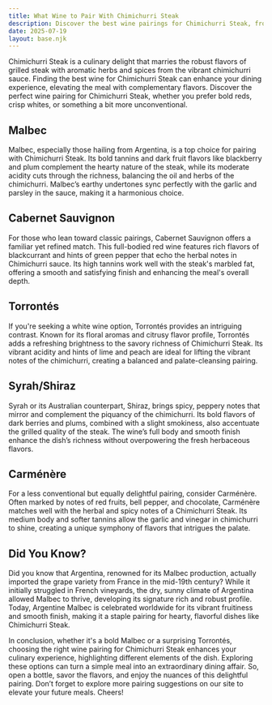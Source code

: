 ```yaml
---
title: What Wine to Pair With Chimichurri Steak
description: Discover the best wine pairings for Chimichurri Steak, from bold reds to crisp whites.
date: 2025-07-19
layout: base.njk
---
```


Chimichurri Steak is a culinary delight that marries the robust flavors of grilled steak with aromatic herbs and spices from the vibrant chimichurri sauce. Finding the best wine for Chimichurri Steak can enhance your dining experience, elevating the meal with complementary flavors. Discover the perfect wine pairing for Chimichurri Steak, whether you prefer bold reds, crisp whites, or something a bit more unconventional.

## Malbec

Malbec, especially those hailing from Argentina, is a top choice for pairing with Chimichurri Steak. Its bold tannins and dark fruit flavors like blackberry and plum complement the hearty nature of the steak, while its moderate acidity cuts through the richness, balancing the oil and herbs of the chimichurri. Malbec’s earthy undertones sync perfectly with the garlic and parsley in the sauce, making it a harmonious choice.

## Cabernet Sauvignon

For those who lean toward classic pairings, Cabernet Sauvignon offers a familiar yet refined match. This full-bodied red wine features rich flavors of blackcurrant and hints of green pepper that echo the herbal notes in Chimichurri sauce. Its high tannins work well with the steak's marbled fat, offering a smooth and satisfying finish and enhancing the meal's overall depth.

## Torrontés

If you're seeking a white wine option, Torrontés provides an intriguing contrast. Known for its floral aromas and citrusy flavor profile, Torrontés adds a refreshing brightness to the savory richness of Chimichurri Steak. Its vibrant acidity and hints of lime and peach are ideal for lifting the vibrant notes of the chimichurri, creating a balanced and palate-cleansing pairing.

## Syrah/Shiraz

Syrah or its Australian counterpart, Shiraz, brings spicy, peppery notes that mirror and complement the piquancy of the chimichurri. Its bold flavors of dark berries and plums, combined with a slight smokiness, also accentuate the grilled quality of the steak. The wine’s full body and smooth finish enhance the dish’s richness without overpowering the fresh herbaceous flavors.

## Carménère

For a less conventional but equally delightful pairing, consider Carménère. Often marked by notes of red fruits, bell pepper, and chocolate, Carménère matches well with the herbal and spicy notes of a Chimichurri Steak. Its medium body and softer tannins allow the garlic and vinegar in chimichurri to shine, creating a unique symphony of flavors that intrigues the palate.

## Did You Know?

Did you know that Argentina, renowned for its Malbec production, actually imported the grape variety from France in the mid-19th century? While it initially struggled in French vineyards, the dry, sunny climate of Argentina allowed Malbec to thrive, developing its signature rich and robust profile. Today, Argentine Malbec is celebrated worldwide for its vibrant fruitiness and smooth finish, making it a staple pairing for hearty, flavorful dishes like Chimichurri Steak.

In conclusion, whether it's a bold Malbec or a surprising Torrontés, choosing the right wine pairing for Chimichurri Steak enhances your culinary experience, highlighting different elements of the dish. Exploring these options can turn a simple meal into an extraordinary dining affair. So, open a bottle, savor the flavors, and enjoy the nuances of this delightful pairing. Don’t forget to explore more pairing suggestions on our site to elevate your future meals. Cheers!